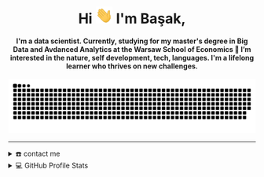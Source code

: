

<!---
kapplan/kapplan is a ✨ special ✨ repository because its `README.md` (this file) appears on your GitHub profile.
You can click the Preview link to take a look at your changes.
--->

<h1 align="center">Hi <img width="35" src="https://github.com/1999AZZAR/1999AZZAR/blob/main/resources/img/waving.gif"> I'm Başak, </h1>
<h4 align="center"> I'm a data scientist. Currently, studying for my master's degree in Big Data and Avdanced Analytics at the Warsaw School of Economics 👀 I’m interested in the nature, self development, tech, languages. I'm a lifelong learner who thrives on new challenges.</h4>
</div>

<div align="center">
  <a href="https://github.com/kapplan/">
  <img  src="https://github.com/1999AZZAR/1999AZZAR/blob/main/resources/img/grid-snake.svg"
       alt="snake" /></a>
</div>

-----
<details>
  <summary>☎️ contact me</summary>
<div>
  <samp>
    <h2 align="center">you can reach me through these links:</h2>
    <p align="center">
      <br/>
      <a href="www.linkedin.com/in/başak-kaplan-503" target="blank"><img align="center"
         src="https://img.shields.io/badge/LinkedIn-0077B5?style=for-the-badge&logo=linkedin&logoColor=white"
         alt="başak" height="30"/></a
       </p>                              
      <a href="mailto:bk124084@student.sgh.waw.pl" target="_blank">Click here to email me</a>
    </p>
  <p align="center">
      <a href="https://wa.me/+48575714353" target="blank"><img align="center"
         src="https://img.shields.io/badge/whatsapp-4B7F1.svg?style=for-the-badge&logo=whatsapp&logoColor=white"
         alt="azzar" height="30"/></a>
      <br>
    </p>
  </samp>
</div>
</details>


<details> 
  <summary>💻 GitHub Profile Stats</summary>
  <div>
  <samp>
    <h2 align="center"> Github stats </h2>
      <br/>
    <details open>
  <summary><h3>Languages</h3></summary>
            <p align="center">
        <a href="https://github.com/Kapplan/">
          <img src="https://github-readme-stats.vercel.app/api/top-langs/?username=Kapplan&langs_count=6&theme=gruvbox&layout=compact&hide_border=true"
          alt="Kapplan :: overall Top Langs " /></a>
      </p>
        <p align="center">
          <a href="https://github.com/Kapplan/">
          <img width="45%" src="https://github-profile-summary-cards.vercel.app/api/cards/repos-per-language?username=Kapplan&theme=gruvbox&layout=compact&hide_border=true"
          alt="Kapplan :: Top Langs by repo" />
          <img width="45%" src="https://github-profile-summary-cards.vercel.app/api/cards/most-commit-language?username=Kapplan&theme=gruvbox&layout=compact&hide_border=true"
          alt="Kapplan :: Top Langs by commit" />
          </a>
        </p>
</details>
    <details open>
  <summary><h3>stasistic</h3></summary>
        <p align="center">
          <a href="https://github.com/Kapplan/">
          <img width="49.5%" src="https://github-readme-stats.vercel.app/api?username=Kapplan&show_icons=true&theme=gruvbox&hide_border=true" />
          <img width="49.5%" src="https://github-readme-streak-stats.herokuapp.com/?user=1999AZZAR&theme=gruvbox&hide_border=true" />
          </a>
       </p>
     <br>
     </samp>
  </div>    
</details>



